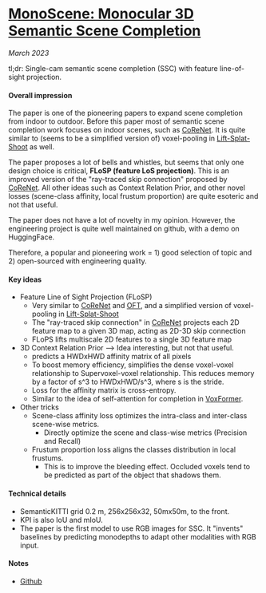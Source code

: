 # [MonoScene: Monocular 3D Semantic Scene Completion](https://arxiv.org/abs/2112.00726)

_March 2023_

tl;dr: Single-cam semantic scene completion (SSC) with feature line-of-sight projection.

#### Overall impression
The paper is one of the pioneering papers to expand scene completion from indoor to outdoor. Before this paper most of semantic scene completion work focuses on indoor scenes, such as [CoReNet](corenet.md). It is quite similar to (seems to be a simplified version of) voxel-pooling in [Lift-Splat-Shoot](lift_splat_shoot.md) as well.

The paper proposes a lot of bells and whistles, but seems that only one design choice is critical, **FLoSP (feature LoS projection)**. This is an improved version of the "ray-traced skip connection" proposed by [CoReNet](corenet.md). All other ideas such as Context Relation Prior, and other novel losses (scene-class affinity, local frustum proportion) are quite esoteric and not that useful.

The paper does not have a lot of novelty in my opinion. However, the engineering project is quite well maintained on github, with a demo on HuggingFace.

Therefore, a popular and pioneering work = 1) good selection of topic and 2) open-sourced with engineering quality.

#### Key ideas
- Feature Line of Sight Projection (FLoSP)
	- Very similar to [CoReNet](corenet.md) and [OFT](oft.md), and a simplified version of voxel-pooling in [Lift-Splat-Shoot](lift_splat_shoot.md)
	- The "ray-traced skip connection" in [CoReNet](corenet.md) projects each 2D feature map to a given 3D map, acting as 2D-3D skip connection
	- FLoPS lifts multiscale 2D features to a single 3D feature map
- 3D Context Relation Prior --> Idea interesting, but not that useful.
	- predicts a HWDxHWD affinity matrix of all pixels
	- To boost memory efficiency, simplifies the dense voxel-voxel relationship to Supervoxel-voxel relationship. This reduces memory by a factor of s^3 to HWDxHWD/s^3, where s is the stride.
	- Loss for the affinity matrix is cross-entropy.
	- Similar to the idea of self-attention for completion in [VoxFormer](voxformer.md).
- Other tricks
	- Scene-class affinity loss optimizes the intra-class and inter-class scene-wise metrics.
		- Directly optimize the scene and class-wise metrics (Precision and Recall)
	- Frustum proportion loss aligns the classes distribution in local frustums. 
		- This is to improve the bleeding effect. Occluded voxels tend to be predicted as part of the object that shadows them.

#### Technical details
- SemanticKITTI grid 0.2 m, 256x256x32, 50mx50m, to the front. 
- KPI is also IoU and mIoU. 
- The paper is the first model to use RGB images for SSC. It "invents" baselines by predicting monodepths to adapt other modalities with RGB input. 

#### Notes
- [Github](https://github.com/astra-vision/MonoScene)
